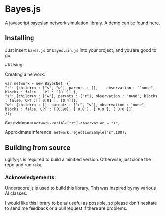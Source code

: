 # Bayes.js

A javascript bayesian network simulation library. A demo can be found [here](file:///Users/ahalbert/workspace/bayes.js/demo/index.html).

## Installing

Just insert ```bayes.js``` or ```bayes.min.js``` into your project, and you are good to go. 

##Using

Creating a network: 

    var network = new BayesNet ({`
    "r": {children : ["s", "w"], parents : [],    observation : `"none", blocks : false , CPT : [[0.2]] },    
    "s": {children : ["w"], parents : ["r"], observation : "none", blocks : false, CPT :[[ 0.01 ], [0.4]]},
    "w": {children : [], parents : ["r", "s"], observation : "none", blocks : false, CPT : [[0.99], [ 0.8 ], [ 0.9 ], [ 0.0 ]]}
    });

Set evidence: ```network.varible["r"].observation = "T";```
    
Approximate inference: ```network.rejectionSample("s",100);```

## Building from source

uglify-js is required to build a minified version. Otherwise, just clone the repo and run ```make```. 

### Acknowledgements:

Underscore.js is used to build this library. This was inspired by my various AI classes. 

I would like this library to be as useful as possible, so please don't hesitate to send me feedback or a pull request if there are problems.
